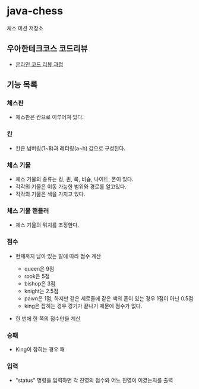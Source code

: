 # java-chess

체스 미션 저장소

## 우아한테크코스 코드리뷰

- [온라인 코드 리뷰 과정](https://github.com/woowacourse/woowacourse-docs/blob/master/maincourse/README.md)

## 기능 목록

### 체스판

- 체스판은 칸으로 이루어져 있다.

### 칸

- 칸은 넘버링(1~8)과 레터링(a~h) 값으로 구성된다.

### 체스 기물

- 체스 기물의 종류는 킹, 퀸, 룩, 비숍, 나이트, 폰이 있다.
- 각각의 기물은 이동 가능한 범위와 경로를 알고있다.
- 각각의 기물은 색을 가지고 있다.

### 체스 기물 핸들러

- 체스 기물의 위치를 조정한다.

### 점수

- 현재까지 남아 있는 말에 따라 점수 계산
    - queen은 9점
    - rook은 5점
    - bishop은 3점
    - knight는 2.5점
    - pawn은 1점, 하지만 같은 세로줄에 같은 색의 폰이 있는 경우 1점이 아닌 0.5점
    - king은 잡히는 경우 경기가 끝나기 때문에 점수가 없다.

- 한 번에 한 쪽의 점수만을 계산

### 승패

- King이 잡히는 경우 패

### 입력

- "status" 명령을 입력하면 각 진영의 점수와 어느 진영이 이겼는지를 출력
